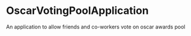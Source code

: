 # OscarVotingPoolApplication
An application to allow friends and co-workers vote on oscar awards pool
